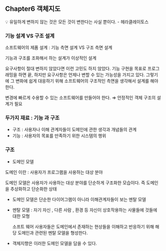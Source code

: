 ## Chapter6 객체지도

<aside>
💡 유일하게 변하지 않는 것은 모든 것이 변한다는 사실 뿐이다. - 헤라클레이토스

</aside>

### 기능 설계 VS 구조 설계

소프트웨어의 제품 설계 : 기능 측면 설계 VS 구조 측면 설계

기능과 구조를 조화해서 하는 설계가 이상적인 설계

요구사항이 절대 변하지 않았다면 이런 고민도 하지 않았다. 기능 구현을 목표로 프로그래밍을 하면 끝, 하지만 요구사항은 언제나 변할 수 있는 가능성을 가지고 있다. 그렇기에 그 변화에 쉽게 대응하기 위해 소프트웨어의 구조적인 측면을 생각해서 설계를 해야 한다.

변경에 빠르게 수용할 수 있는 소프트웨어를 만들어야 한다. ⇒ 안정적인 객체 구조의 설계가 필요

### 두가지 재료 : 기능 과 구조

- 구조 : 사용자나 이해 관계자들이 도메인에 관한 생각과 개념들의 관계
- 기능 : 사용자의 목표를 만족하기 위한 시스템의 행위

### 구조

- 도메인 모델

도메인 이란 : 사용자가 프로그램을 사용하는 대상 분야

도메인 모델은 사용자가 사용하는 대상 분야를 단순하게 구조화한 모습이다.  즉 도메인을 추상화하고 단순화한 상태

- 도메인 모델은 단순한 다이어그램이 아니라 이해관계자들이 보는 멘탈 모델
- 멘탈 모델 : 자기 자신 , 다른 사람 , 환경  등 자신이 상호작용하는 사물들에 것들에 대한 모형

  소프트 웨어 사용자들은 도메인에서 존재하는 현상들을 이해하고 반응하기 위해 해당 도메인과 관련된 멘탈 모델을 형성한다.


- 객체지향은 이러한 도메인 모델을 담을 수 있다.